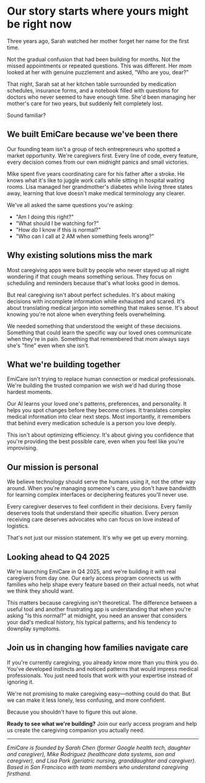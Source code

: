 # Our story starts where yours might be right now

Three years ago, Sarah watched her mother forget her name for the first time. 

Not the gradual confusion that had been building for months. Not the missed appointments or repeated questions. This was different. Her mom looked at her with genuine puzzlement and asked, "Who are you, dear?"

That night, Sarah sat at her kitchen table surrounded by medication schedules, insurance forms, and a notebook filled with questions for doctors who never seemed to have enough time. She'd been managing her mother's care for two years, but suddenly felt completely lost.

Sound familiar?

## We built EmiCare because we've been there

Our founding team isn't a group of tech entrepreneurs who spotted a market opportunity. We're caregivers first. Every line of code, every feature, every decision comes from our own midnight panics and small victories.

Mike spent five years coordinating care for his father after a stroke. He knows what it's like to juggle work calls while sitting in hospital waiting rooms. Lisa managed her grandmother's diabetes while living three states away, learning that love doesn't make medical terminology any clearer.

We've all asked the same questions you're asking:
- "Am I doing this right?"
- "What should I be watching for?"
- "How do I know if this is normal?"
- "Who can I call at 2 AM when something feels wrong?"

## Why existing solutions miss the mark

Most caregiving apps were built by people who never stayed up all night wondering if that cough means something serious. They focus on scheduling and reminders because that's what looks good in demos.

But real caregiving isn't about perfect schedules. It's about making decisions with incomplete information while exhausted and scared. It's about translating medical jargon into something that makes sense. It's about knowing you're not alone when everything feels overwhelming.

We needed something that understood the weight of these decisions. Something that could learn the specific way our loved ones communicate when they're in pain. Something that remembered that mom always says she's "fine" even when she isn't.

## What we're building together

EmiCare isn't trying to replace human connection or medical professionals. We're building the trusted companion we wish we'd had during those hardest moments.

Our AI learns your loved one's patterns, preferences, and personality. It helps you spot changes before they become crises. It translates complex medical information into clear next steps. Most importantly, it remembers that behind every medication schedule is a person you love deeply.

This isn't about optimizing efficiency. It's about giving you confidence that you're providing the best possible care, even when you feel like you're improvising.

## Our mission is personal

We believe technology should serve the humans using it, not the other way around. When you're managing someone's care, you don't have bandwidth for learning complex interfaces or deciphering features you'll never use.

Every caregiver deserves to feel confident in their decisions. Every family deserves tools that understand their specific situation. Every person receiving care deserves advocates who can focus on love instead of logistics.

That's not just our mission statement. It's why we get up every morning.

## Looking ahead to Q4 2025

We're launching EmiCare in Q4 2025, and we're building it with real caregivers from day one. Our early access program connects us with families who help shape every feature based on their actual needs, not what we think they should want.

This matters because caregiving isn't theoretical. The difference between a useful tool and another frustrating app is understanding that when you're asking "Is this normal?" at midnight, you need an answer that considers your dad's medical history, his typical patterns, and his tendency to downplay symptoms.

## Join us in changing how families navigate care

If you're currently caregiving, you already know more than you think you do. You've developed instincts and noticed patterns that would impress medical professionals. You just need tools that work with your expertise instead of ignoring it.

We're not promising to make caregiving easy—nothing could do that. But we can make it less lonely, less confusing, and more confident.

Because you shouldn't have to figure this out alone.

**Ready to see what we're building?** Join our early access program and help us create the caregiving companion you actually need.

---

*EmiCare is founded by Sarah Chen (former Google health tech, daughter and caregiver), Mike Rodriguez (healthcare data systems, son and caregiver), and Lisa Park (geriatric nursing, granddaughter and caregiver). Based in San Francisco with team members who understand caregiving firsthand.*